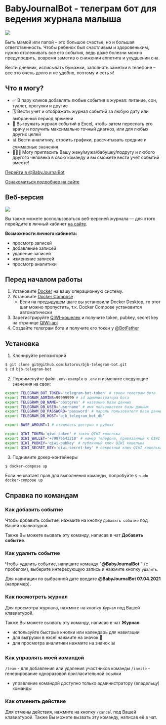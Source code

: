 # BabyJournalBot - телеграм бот для ведения журнала малыша

![](https://sun9-6.userapi.com/impg/hVTonzAlVAclYW52Pm3qQ0CLe-MZPUgQCE1olw/9cwCCWcJ474.jpg?size=1164x841&quality=96&sign=5c6f7b62175d6561246d3ba8250e9640&type=album)

Быть мамой или папой – это большое счастье, но и большая ответственность. Чтобы ребенок был
счастливым и здоровеньким, нужно отслеживать все его события, ведь даже болезни можно предупредить,
вовремя заметив о снижении аппетита и ухудшении сна.

Вести дневник, исписывать бумажки, заполнять заметки в телефоне – все это очень долго и не удобно,
поэтому и есть я!

## Что я могу?

* ✅ В пару кликов добавлять любые события в журнал: питание, сон, туалет, прогулки и другие
* 🗓 Вести учет и отображать журнал событий за любую дату или выбранный период времени
* 📎 Выгружать журнал событий в Excel, чтобы затем переслать его врачу и получить максимально точный
  диагноз, или для любых других целей
* 📊 Вести аналитику, строить графики, рассчитывать средние и суммарные значения
* 👨‍👩‍👦 Могу пригласить Вашу жену/мужа/бабушку/подругу и любого другого человека в свою команду и
  вы сможете вести учет событий вместе!

[Перейти в @BabyJournalBot](https://t.me/BabyJournalBot)

[Ознакомиться подробнее на сайте](https://github.com/katorov/bjb-web)

## Веб-версия

![](https://i.yapx.ru/MO7OG.gif)

Вы также можете воспользоваться веб-версией журнала — для этого перейдите в личный
кабинет [на сайте](https://github.com/katorov/bjb-web).

**Возможности личного кабинета:**
- просмотр записей
- добавление записей
- удаление записей
- изменение записей
- просмотр аналитики

## Перед началом работы

1. Установите [Docker](https://www.docker.com/) на вашу операционную систему.
2. Установите [Docker Compose](https://docs.docker.com/compose)
    - Если на предыдущем шаге вы установили Docker Desktop, то этот шаг можно пропустить, т.к.
      Docker Compose установится автоматически
3. Зарегистрируйте [QIWI-кошелек](https://qiwi.com/) и получите token, pubkey, secret key на
   странице [QIWI-api](https://qiwi.com/api)
5. Создайте телеграм бота и получите его токен у [@BotFather](https://t.me/BotFather)

## Установка

1. Клонируйте репозиторий

```bash
$ git clone git@github.com:katorov/bjb-telegram-bot.git
$ cd bjb-telegram-bot
```

2. Переименуйте файл `.env-example` в `.env` и измените следующие значения на свои:

```bash
export TELEGRAM_BOT_TOKEN='telegram-bot-token' # токен телеграм бота
export TELEGRAM_ADMINS=99999999 # id администратора бота
export TELEGRAM_DB_NAME='postgres' # название базы данных
export TELEGRAM_DB_USER='username' # имя пользователя базы данных
export TELEGRAM_DB_PASSWORD='password' # пароль пользователя базы данных
export TELEGRAM_DB_HOST='bjb_telegram_bot_db'

export BASE_AMOUNT=1 # стоимость доступа в рублях

export QIWI_TOKEN='qiwi-token' # токен QIWI кошелька
export QIWI_WALLET='+79876543210' # номер телефона, привязанный к QIWI кошельку
export QIWI_PUBKEY='qiwi-pubkey' # публичный ключ QIWI кошелька
export QIWI_SECRET_KEY='qiwi-secret-key' # секретный ключ QIWI кошелька
```

3. Поднимите докер-контейнеры

```bash
$ docker-compose up
```

Если не хватает прав для выполнения команды, попробуйте `$ sudo docker-compose up`

## Справка по командам

### Как добавить событие

Чтобы добавить событие, нажмите на кнопку `Добавить событие` под Вашей клавиатурой. 

Также Вы можете
вызвать эту команду, написав в чат **Добавить событие**.

### Как удалить событие

Чтобы удалить событие, напишите команду "**@BabyJournalBot "** (с пробелом), выберите интересующую
запись и нажмите кнопку `удалить`. 

Для навигации по выбранной дате введите **@BabyJournalBot
07.04.2021** (например).

### Как посмотреть журнал

Для просмотра журнала, нажмите на кнопку `Журнал` под Вашей клавиатурой. 

Также Вы можете вызвать эту
команду, написав в чат **Журнал**

- используйте быстрые кнопки или календарь для навигации
- для выгрузки в excel нажмите на значок 📎
- для просмотра аналитики нажмите на значок 📊

### Как управлять моей командой

`/team` - для добавления или удаления участников команды
`/invite` - генерирование одноразовой пригласительной ссылки

* управление командой доступно только администратору (владельцу) команды

### Как отменить действие

Для отмены действия, нажмите на кнопку `/cancel` под Вашей клавиатурой. Также Вы можете вызвать эту
команду, написав её в чат.

